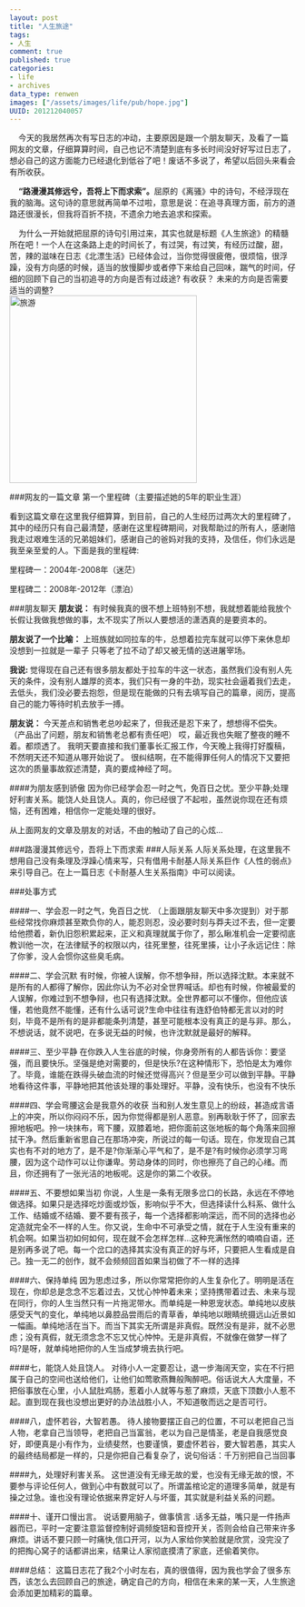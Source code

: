 ```yaml
---
layout: post
title: "人生旅途"
tags: 
- 人生
comment: true
published: true
categories:
- life
- archives
data_type: renwen
images: ["/assets/images/life/pub/hope.jpg"]
UUID: 201212040057
---
```


&nbsp;&nbsp;&nbsp;&nbsp;今天的我居然再次有写日志的冲动，主要原因是跟一个朋友聊天，及看了一篇网友的文章，仔细算算时间，自己也记不清楚到底有多长时间没好好写过日志了，想必自己的这方面能力已经退化到低谷了吧！废话不多说了，希望以后回头来看会有所收获。

&nbsp;&nbsp;&nbsp;&nbsp;<strong>“路漫漫其修远兮，吾将上下而求索”。</strong>屈原的《离骚》中的诗句，不经浮现在我的脑海。这句诗的意思就再简单不过啦，意思是说：在追寻真理方面，前方的道路还很漫长，但我将百折不挠，不遗余力地去追求和探索。

&nbsp;&nbsp;&nbsp;&nbsp;为什么一开始就把屈原的诗句引用过来，其实也就是标题《人生旅途》的精髓所在吧！一个人在这条路上走的时间长了，有过哭，有过笑，有经历过酸，甜，苦，辣的滋味在日志《北漂生活》已经体会过，当你觉得很疲倦，很烦恼，很浮躁，没有方向感的时候，适当的放慢脚步或者停下来给自己回味，踹气的时间，仔细的回顾下自己的当初追寻的方向是否有过歧途? 有收获？ 未来的方向是否需要适当的调整?   
<a href="{{site.static_url}}/media/pub/life/pub/hope.jpg" alt="旅游">
<img src="{{site.static_url}}/assets/pub/life/pub/hope.jpg" alt="旅游" class="img-right" width="330px" />
</a>

###网友的一篇文章
第一个里程碑（主要描述她的5年的职业生涯）

看到这篇文章在这里我仔细算算，到目前，自己的人生经历过两次大的里程碑了，其中的经历只有自己最清楚，感谢在这里程碑期间，对我帮助过的所有人，感谢陪我走过艰难生活的兄弟姐妹们，感谢自己的爸妈对我的支持，及信任，你们永远是我至亲至爱的人。下面是我的里程碑:

里程碑一：2004年-2008年（迷茫）

里程碑二：2008年-2012年（漂泊）

###朋友聊天
<strong>朋友说：</strong>
有时候我真的很不想上班特别不想，我就想着能给我放个长假让我做我想做的事，太不现实了所以人要想活的潇洒真的是要资本的。

<strong>朋友说了一个比喻：</strong>
上班族就如同拉车的牛，总想着拉完车就可以停下来休息却没想到一拉就是一辈子 只等老了拉不动了却又被无情的送进屠宰场。

<strong>我说: </strong>
觉得现在自己还有很多朋友都处于拉车的牛这一状态，虽然我们没有别人先天的条件，没有别人雄厚的资本，我们只有一身的牛劲，现实社会逼着我们去走，去低头，我们没必要去抱怨，但是现在能做的只有去填写自己的篇章，阅历，提高自己的能力等待时机去放手一搏。

<strong>朋友说：</strong>
今天差点和销售老总吵起来了，但我还是忍下来了，想想得不偿失。 （产品出了问题，朋友和销售老总都有责任吧）
哎，最近我也失眠了整夜的睡不着。都烦透了。
我明天要直接和我们董事长汇报工作，今天晚上我得打好腹稿，不然明天还不知道从哪开始说了。
很纠结啊，在不能得罪任何人的情况下又要把这次的质量事故叙述清楚，真的要成神经了呵。

####为朋友感到骄傲
因为你已经学会忍一时之气，免百日之忧。至少平静;处理好利害关系。能饶人处且饶人。真的，你已经很了不起啦，虽然说你现在还有烦恼，还有困难，相信你一定能处理的很好。

从上面网友的文章及朋友的对话，不由的触动了自己的心炫...

###路漫漫其修远兮，吾将上下而求索
###人际关系
人际关系处理，在这里我不想用自己没有条理及浮躁心情来写，只有借用卡耐基人际关系巨作《人性的弱点》来引导自己。在上一篇日志《卡耐基人生关系指南》中可以阅读。

###处事方式

####一、学会忍一时之气，免百日之忧.
（上面跟朋友聊天中多次提到）对于那些经常找你麻烦甚至欺负你的人，能忍则忍，没必要时刻与莽夫过不去，但一定要给他攒着，新仇旧怨积累起来，正义和真理就属于你了，那么瞅准机会一定要彻底教训他一次，在法律赋予的权限以内，往死里整，往死里揍，让小子永远记住：除了你爹，没人会惯你这些臭毛病。

####二、学会沉默
有时候，你被人误解，你不想争辩，所以选择沈默。本来就不是所有的人都得了解你，因此你认为不必对全世界喊话。却也有时候，你被最爱的人误解，你难过到不想争辩，也只有选择沈默。全世界都可以不懂你，但他应该懂，若他竟然不能懂，还有什么话可说?生命中往往有连舒伯特都无言以对的时刻，毕竟不是所有的是非都能条列清楚，甚至可能根本没有真正的是与非。那么，不想说话，就不说吧，在多说无益的时候，也许沈默就是最好的解释。

####三、至少平静
在你跌入人生谷底的时候，你身旁所有的人都告诉你：要坚强，而且要快乐。坚强是绝对需要的，但是快乐?在这种情形下，恐怕是太为难你了。毕竟，谁能在跌得头破血流的时候还觉得高兴？但是至少可以做到平静。平静地看待这件事，平静地把其他该处理的事处理好。平静，没有快乐，也没有不快乐

####四、学会弯腰这会是我意外的收获
当和别人发生意见上的纷歧，甚造成言语上的冲突，所以你闷闷不乐，因为你觉得都是别人恶意。别再耿耿于怀了，回家去擦地板吧。拎一块抹布，弯下腰，双膝着地，把你面前这张地板的每个角落来回擦拭干净。然后重新省思自己在那场冲突，所说过的每一句话。现在，你发现自己其实也有不对的地方了，是不是?你渐渐心平气和了，是不是?有时候你必须学习弯腰，因为这个动作可以让你谦卑。劳动身体的同时，你也擦亮了自己的心绪。而且，你还拥有了一张光洁的地板呢。这是你的第二个收获。

####五、不要想如果当初
你说，人生是一条有无限多岔口的长路，永远在不停地做选择。如果只是选择吃炒面或炒饭，影响似乎不大，但选择读什么科系、做什么工作、结婚或不结婚、要不要有孩子，每一个选择都影响深远，而不同的选择也必定造就完全不一样的人生。你又说，生命中不可承受之情，就在于人生没有重来的机会啊。如果当初如何如何，现在就不会怎样怎样...这种充满怅然的喃喃自语，还是别再多说了吧。每一个岔口的选择其实没有真正的好与坏，只要把人生看成是自己。独一无二的创作，就不会频频回首如果当初做了不一样的选择

####六、保持单纯
因为思虑过多，所以你常常把你的人生复杂化了。明明是活在现在，你却总是念念不忘着过去，又忧心忡忡着未来；坚持携带着过去、未来与现在同行，你的人生当然只有一片拖泥带水。而单纯是一种恩宠状态。单纯地以皮肤感受天气的变化，单纯地以鼻腔品尝雨后的青草香，单纯地以眼睛统摄远山近景如一幅画。单纯地活在当下。而当下其实无所谓是非真假。既然没有是非，就不必思虑；没有真假，就无须念念不忘又忧心忡忡。无是非真假，不就像在做梦一样了吗?是呀，就单纯地把你的人生当成梦境去执行吧。 

####七，能饶人处且饶人。
对待小人一定要忍让，退一步海阔天空，实在不行把属于自己的空间也送给他们，让他们如莺歌燕舞般陶醉吧。俗话说大人大度量，不把俗事放在心里，小人鼠肚鸡肠，惹着小人就等与惹了麻烦，天底下顶数小人惹不起。直到现在我也没想出更好的办法战胜小人，不知道敬而远之是否可行。

####八，虚怀若谷，大智若愚。
待人接物要摆正自己的位置，不可以老把自己当人物，老拿自己当领导，老把自己当富翁，老以为自己是情圣，老是自我感觉良好，即便真是小有作为，业绩斐然，也要谨慎，要虚怀若谷，要大智若愚，其实人的最终结局都是一样的，只是你把自己看复杂了，说句俗话：千万别把自己当回事

####九，处理好利害关系。
这世道没有无缘无故的爱，也没有无缘无故的恨，不要参与评论任何人，做到心中有数就可以了。所谓盖棺论定的道理多简单，就是有操之过急。谁也没有理论依据来界定好人与坏蛋，其实就是利益关系的问题。

####十、谨开口慢出言。
说话要用脑子，做事慎言 .话多无益，嘴只是一件扬声器而已，平时一定要注意监督控制好调频旋钮和音控开关，否则会给自己带来许多麻烦。讲话不要只顾一时痛快,信口开河，以为人家给你笑脸就是欣赏，没完没了的把掏心窝子的话都讲出来，结果让人家彻底摸清了家底，还偷着笑你。

####总结：
这篇日志花了我2个小时左右，真的很值得，因为我也学会了很多东西，该怎么去回顾自己的旅途，确定自己的方向，相信在未来的某一天，人生旅途会添加更加精彩的篇章。
